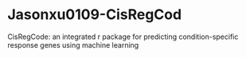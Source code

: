 # Jasonxu0109-CisRegCod
CisRegCode: an integrated r package for predicting condition-specific response genes using machine learning
